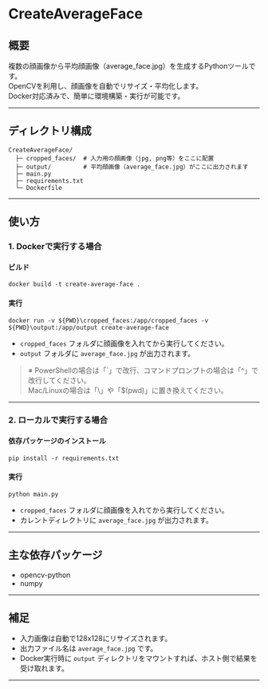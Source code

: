 # CreateAverageFace

## 概要

複数の顔画像から平均顔画像（average_face.jpg）を生成するPythonツールです。  
OpenCVを利用し、顔画像を自動でリサイズ・平均化します。  
Docker対応済みで、簡単に環境構築・実行が可能です。

---

## ディレクトリ構成

```
CreateAverageFace/
  ├─ cropped_faces/  # 入力用の顔画像（jpg, png等）をここに配置
  ├─ output/         # 平均顔画像（average_face.jpg）がここに出力されます
  ├─ main.py
  ├─ requirements.txt
  └─ Dockerfile
```

---

## 使い方

### 1. Dockerで実行する場合

#### ビルド

```
docker build -t create-average-face .
```

#### 実行

```
docker run -v ${PWD}\cropped_faces:/app/cropped_faces -v ${PWD}\output:/app/output create-average-face
```

- `cropped_faces` フォルダに顔画像を入れてから実行してください。
- `output` フォルダに `average_face.jpg` が出力されます。

> ※ PowerShellの場合は「`」で改行、コマンドプロンプトの場合は「^」で改行してください。  
> Mac/Linuxの場合は「\」や「$(pwd)」に置き換えてください。

---

### 2. ローカルで実行する場合

#### 依存パッケージのインストール

```
pip install -r requirements.txt
```

#### 実行

```
python main.py
```

- `cropped_faces` フォルダに顔画像を入れてから実行してください。
- カレントディレクトリに `average_face.jpg` が出力されます。

---

## 主な依存パッケージ

- opencv-python
- numpy

---

## 補足

- 入力画像は自動で128x128にリサイズされます。
- 出力ファイル名は `average_face.jpg` です。
- Docker実行時に `output` ディレクトリをマウントすれば、ホスト側で結果を受け取れます。

---
